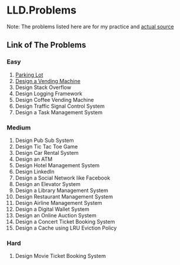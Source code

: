 # LLD.Problems

Note: The problems listed here are for my practice and [actual source](https://github.com/ashishps1/awesome-low-level-design)

## Link of The Problems

### Easy 
1. [Parking Lot](./LLD.Problems/ParkingLotClasses/)
2. [Design a Vending Machine](./LLD.Problems/VendingMachine/)
3. Design Stack Overflow
4. Design Logging Framework
5. Design Coffee Vending Machine
6. Design Traffic Signal Control System
7. Design a Task Management System

### Medium
1. Design Pub Sub System
2. Design Tic Tac Toe Game
3. Design Car Rental System
4. Design an ATM
5. Design Hotel Management System
6. Design LinkedIn
7. Design a Social Network like Facebook
8. Design an Elevator System
9. Design a Library Management System
10. Design Restaurant Management System
11. Design Airline Management System
12. Design a Digital Wallet System
13. Design an Online Auction System
14. Design a Concert Ticket Booking System
15. Design a Cache using LRU Eviction Policy

### Hard
1. Design Movie Ticket Booking System

